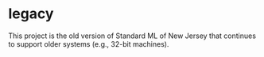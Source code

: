 # legacy
This project is the old version of Standard ML of New Jersey that continues to support older systems (e.g., 32-bit machines).
